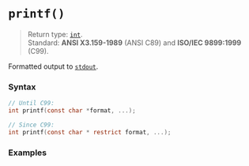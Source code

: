 # `printf()`

> Return type: [`int`](/data-types/int/).  
> Standard: **ANSI X3.159-1989** (ANSI C89) and **ISO/IEC 9899:1999** (C99).

Formatted output to [`stdout`](/libc/stdio.h/stdout.md).

### Syntax

```c
// Until C99:
int printf(const char *format, ...);

// Since C99:
int printf(const char * restrict format, ...);
```

### Examples

```c

```